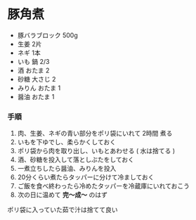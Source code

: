 豚角煮
======

* 豚バラブロック 500g
* 生姜 2片
* ネギ 1本
* いも 鍋 2/3
* 酒 おたま 2
* 砂糖 大さじ 2
* みりん おたま 1
* 醤油 おたま 1

### 手順

1. 肉、生姜、ネギの青い部分をポリ袋にいれて 2時間 煮る
1. いもを下ゆでし、柔らかくしておく
1. ポリ袋から肉を取り出し、いもとあわせる ( 水は捨てる )
1. 酒、砂糖を投入して落としぶたをしておく
1. 一煮立ちしたら醤油、みりんを投入
1. 20分くらい煮たらタッパーに分けて冷ましておく
1. ご飯を食べ終わったら冷めたタッパーを冷蔵庫にいれておこう
1. 次の日に温めて **完〜成〜** のはず

ポリ袋に入っていた茹で汁は捨てて良い
